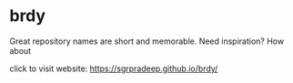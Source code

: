 # brdy
Great repository names are short and memorable. Need inspiration? How about

 click to visit website: https://sgrpradeep.github.io/brdy/
